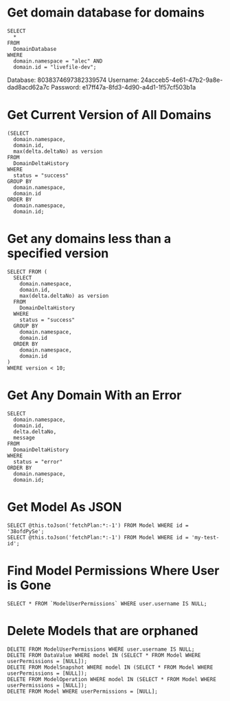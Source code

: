 # Get domain database for domains
```
SELECT
  *
FROM
  DomainDatabase
WHERE
  domain.namespace = "alec" AND
  domain.id = "livefile-dev";
```

Database: 8038374697382339574
Username: 24acceb5-4e61-47b2-9a8e-dad8acd62a7c
Password: e17ff47a-8fd3-4d90-a4d1-1f57cf503b1a



# Get Current Version of All Domains
```    
(SELECT
  domain.namespace,
  domain.id,
  max(delta.deltaNo) as version
FROM
  DomainDeltaHistory
WHERE
  status = "success"
GROUP BY
  domain.namespace,
  domain.id
ORDER BY
  domain.namespace,
  domain.id;
```

# Get any domains less than a specified version
```
SELECT FROM (
  SELECT
    domain.namespace,
    domain.id,
    max(delta.deltaNo) as version
  FROM
    DomainDeltaHistory
  WHERE
    status = "success"
  GROUP BY
    domain.namespace,
    domain.id
  ORDER BY
    domain.namespace,
    domain.id
)
WHERE version < 10;
```

# Get Any Domain With an Error
```    
SELECT
  domain.namespace,
  domain.id,
  delta.deltaNo,
  message
FROM
  DomainDeltaHistory
WHERE
  status = "error"
ORDER BY
  domain.namespace,
  domain.id;
```

# Get Model As JSON
```
SELECT @this.toJson('fetchPlan:*:-1') FROM Model WHERE id = '38ofdPySe';
SELECT @this.toJson('fetchPlan:*:-1') FROM Model WHERE id = 'my-test-id';
```

# Find Model Permissions Where User is Gone
```
SELECT * FROM `ModelUserPermissions` WHERE user.username IS NULL;
```

# Delete Models that are orphaned
```
DELETE FROM ModelUserPermissions WHERE user.username IS NULL;
DELETE FROM DataValue WHERE model IN (SELECT * FROM Model WHERE userPermissions = [NULL]);
DELETE FROM ModelSnapshot WHERE model IN (SELECT * FROM Model WHERE userPermissions = [NULL]);
DELETE FROM ModelOperation WHERE model IN (SELECT * FROM Model WHERE userPermissions = [NULL]);
DELETE FROM Model WHERE userPermissions = [NULL];
```
